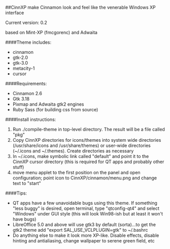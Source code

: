 ##CinnXP
make Cinnamon look and feel like the venerable Windows XP interface

Current version: 0.2

based on Mint-XP (fmcgorenc) and Adwaita

####Theme includes:
* cinnamon
* gtk-2.0
* gtk-3.0
* metacity-1
* cursor

####Requirements:
* Cinnamon 2.6
* Gtk 3.18
* Pixmap and Adwaita gtk2 engines
* Ruby Sass (for building css from source)

####Install instructions:

1. Run ./compile-theme in top-level directory. The result will be a file called "pkg"
2. Copy CinnXP directories for icons/themes into system wide directories (/usr/share/icons and /usr/share/themes) or user-wide directories (~/.icons and ~/.themes). Create directories as necessary
3. In ~/.icons, make symbolic link called "default" and point it to the CinnXP cursor directory (this is required for QT apps and probably other stuff)
4. move menu applet to the first position on the panel and open configuration; point icon to CinnXP/cinnamon/menu.png and change text to "start"

####Tips:
* QT apps have a few unavoidable bugs using this theme. If something "less buggy" is desired, open terminal, type "qtconfig-qt4" and select "Windows" under GUI style (this will look Win98-ish but at least it won't have bugs)
* LibreOffice 5.0 and above will use gtk3 by default (sorta)...to get the gtk2 theme add "export SAL\_USE_VCLPLUGIN=gtk" to ~/.bashrc
* Do anything else to make it look more XP-like. Disable effects, disable hinting and antialiasing, change wallpaper to serene green field, etc
